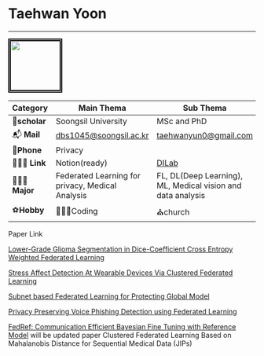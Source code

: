 # Taehwan Yoon

---
<!-- ![tyoon](res/tyoon.jpg | width=100) -->
<img src = "./res/tyoon.jpg" width ="100" style="border:5px double black;">

|Category |Main Thema| Sub Thema|
| --- | --- | --- |
| 🏫**scholar** | Soongsil University | MSc and PhD |
| 📬  **Mail** | dbs1045@soongsil.ac.kr | taehwanyun0@gmail.com |
| 📱**Phone** | Privacy |  |
| 🧑🏻‍💻   **Link** | Notion(ready) | [DILab](https://dilab.ssu.ac.kr/) |
| 🧑🏻‍💼**Major** | Federated Learning for privacy, Medical Analysis | FL, DL(Deep Learning), ML, Medical vision and data analysis |
| ⚽**Hobby** | 👨🏻‍💻Coding | ⛪church |


Paper Link

[Lower-Grade Glioma Segmentation in Dice-Coefficient Cross Entropy Weighted Federated Learning](https://www.dbpia.co.kr/pdf/pdfView.do?nodeId=NODE11737262)

[Stress Affect Detection At Wearable Devices Via Clustered Federated Learning](https://doi.org/10.3745/PKIPS.y2024m05a.764)

[Subnet based Federated Learning for Protecting Global Model](https://doi.org/10.3745/PKIPS.y2024m10a.701)

[Privacy Preserving Voice Phishing Detection using Federated Learning](https://doi.org/10.3745/PKIPS.y2024m10a.356)

[FedRef: Communication Efficient Bayesian Fine Tuning with Reference Model](https://arxiv.org/abs/2506.23210)
will be updated paper
    Clustered Federated Learning Based on Mahalanobis Distance for Sequential Medical Data (JIPs)

